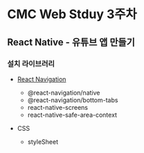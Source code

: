 # CMC Web Stduy 3주차

## React Native - 유튜브 앱 만들기

### 설치 라이브러리

- [React Navigation](https://reactnavigation.org/)

  - @react-navigation/native
  - @react-navigation/bottom-tabs
  - react-native-screens
  - react-native-safe-area-context

- CSS

  - styleSheet
